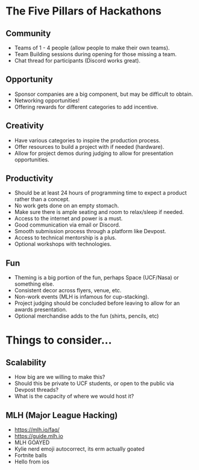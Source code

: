 # The Five Pillars of Hackathons
## Community
- Teams of 1 - 4 people (allow people to make their own teams).
- Team Building sessions during opening for those missing a team.
- Chat thread for participants (Discord works great).
## Opportunity
- Sponsor companies are a big component, but may be difficult to obtain.
- Networking opportunities!
- Offering rewards for different categories to add incentive.
## Creativity
- Have various categories to inspire the production process.
- Offer resources to build a project with if needed (hardware).
- Allow for project demos during judging to allow for presentation opportunities.
## Productivity
- Should be at least 24 hours of programming time to expect a product rather than a concept.
- No work gets done on an empty stomach.
- Make sure there is ample seating and room to relax/sleep if needed.
- Access to the internet and power is a must.
- Good communication via email or Discord.
- Smooth submission process through a platform like Devpost.
- Access to technical mentorship is a plus.
- Optional workshops with technologies.
## Fun
- Theming is a big portion of the fun, perhaps Space (UCF/Nasa) or something else.
- Consistent decor across flyers, venue, etc. 
- Non-work events (MLH is infamous for cup-stacking).
- Project judging should be concluded before leaving to allow for an awards presentation.
- Optional merchandise adds to the fun (shirts, pencils, etc)
# Things to consider...
## Scalability
- How big are we willing to make this?
- Should this be private to UCF students, or open to the public via Devpost threads?
- What is the capacity of where we would host it?
## MLH (Major League Hacking)
- https://mlh.io/faq/
- https://guide.mlh.io
- MLH GOAYED
- Kylie nerd emoji autocorrect, its erm actually goated
- Fortnite balls
- Hello from ios
